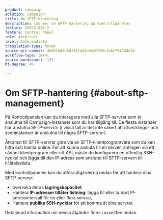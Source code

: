 ```yaml
---
product: campaign
solution: Campaign
title: Om SFTP-hantering
description: Läs mer om SFTP-hantering på Kontrollpanelen
testing: SSECD-836 2
feature: Control Panel
role: Architect
level: Intermediate
translation-type: tm+mt
source-git-commit: 4b8020dfd5d1f81a81d0e20025cfabe734744d34
workflow-type: tm+mt
source-wordcount: '172'
ht-degree: 4%

---
```



# Om SFTP-hantering {#about-sftp-management}

På Kontrollpanelen kan du interagera med alla SFTP-servrar som är anslutna till Campaign-instanser som du har tillgång till. De flesta instanser har anslutna SFTP-servrar (i vissa fall är det inte säkert att utvecklings- och sceninstanser är anslutna till några SFTP-servrar).

Åtkomst till SFTP-servrar görs via en SFTP-klientprogramvara som du kan hitta och hämta online. För att kunna ansluta till en server, antingen via ett sådant klientprogram eller ett API, måste du konfigurera en offentlig SSH-nyckel och lägga till den IP-adress som ansluter till SFTP-servern till tillåtelselista.

Med kontrollpanelen kan du utföra åtgärderna nedan för att hantera dina SFTP-servrar:

* övervaka deras **lagringskapacitet**,
* Hantera **IP-adresser tillåter listning**: lägga till eller ta bort IP-adressintervall för en eller flera servrar,
* Hantera **publika SSH-nycklar** för att komma åt dina servrar.

Detaljerad information om dessa åtgärder finns i avsnitten nedan.
